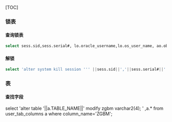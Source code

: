 [TOC]

### 锁表

#### 查询锁表

```sql
select sess.sid,sess.serial#, lo.oracle_username,lo.os_user_name, ao.object_name,lo.locked_mode  from v$locked_object lo,dba_objects ao,v$session sess where ao.object_id=lo.object_id and lo.session_id=sess.sid;
```

#### 解锁

```sql
select 'alter system kill session ''' ||sess.sid||','||sess.serial#||''';'   from v$locked_object lo,dba_objects ao,v$session sess where ao.object_id=lo.object_id and lo.session_id=sess.sid;

```



### 表

#### 查找字段

 select 'alter table '||a.TABLE_NAME||' modify zgbm varchar2(4); ' ,a.* from user_tab_columns a where column_name='ZGBM';

```

```

